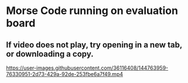 # Morse Code running on evaluation board
## If video does not play, try opening in a new tab, or downloading a copy.



https://user-images.githubusercontent.com/36116408/144763959-76330951-2d73-429a-92de-253fbe6a7f49.mp4


